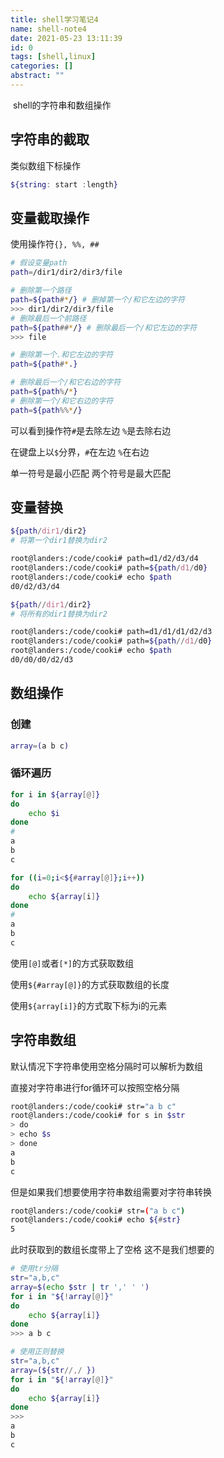 ```yaml
---
title: shell学习笔记4
name: shell-note4
date: 2021-05-23 13:11:39
id: 0
tags: [shell,linux]
categories: []
abstract: ""
---
```


 shell的字符串和数组操作

<!--more-->

## 字符串的截取

类似数组下标操作

```bash
${string: start :length}
```

## 变量截取操作

使用操作符`{}, %%, ##`

```bash
# 假设变量path
path=/dir1/dir2/dir3/file

# 删除第一个路径
path=${path#*/} # 删掉第一个/和它左边的字符
>>> dir1/dir2/dir3/file
# 删除最后一个前路径
path=${path##*/} # 删除最后一个/和它左边的字符
>>> file

# 删除第一个.和它左边的字符
path=${path#*.}

# 删除最后一个/和它右边的字符
path=${path%/*}
# 删除第一个/和它右边的字符
path=${path%%*/}
```

可以看到操作符`#`是去除左边 `%`是去除右边

在键盘上以`$`分界，`#`在左边 `%`在右边

单一符号是最小匹配 两个符号是最大匹配

## 变量替换

```bash
${path/dir1/dir2}
# 将第一个dir1替换为dir2

root@landers:/code/cooki# path=d1/d2/d3/d4
root@landers:/code/cooki# path=${path/d1/d0}
root@landers:/code/cooki# echo $path
d0/d2/d3/d4
```

```bash
${path//dir1/dir2}
# 将所有的dir1替换为dir2

root@landers:/code/cooki# path=d1/d1/d1/d2/d3
root@landers:/code/cooki# path=${path//d1/d0}
root@landers:/code/cooki# echo $path
d0/d0/d0/d2/d3
```



## 数组操作

### 创建

```bash
array=(a b c)
```

### 循环遍历

```bash
for i in ${array[@]}
do 
	echo $i
done
# 
a
b
c
```

```bash
for ((i=0;i<${#array[@]};i++))
do
	echo ${array[i]}
done
# 
a
b
c
```

使用`[@]`或者`[*]`的方式获取数组

使用`${#array[@]}`的方式获取数组的长度

使用`${array[i]}`的方式取下标为i的元素

##  字符串数组

默认情况下字符串使用空格分隔时可以解析为数组

直接对字符串进行for循环可以按照空格分隔

```bash
root@landers:/code/cooki# str="a b c"
root@landers:/code/cooki# for s in $str
> do
> echo $s
> done
a
b
c
```

但是如果我们想要使用字符串数组需要对字符串转换

```bash
root@landers:/code/cooki# str=("a b c")
root@landers:/code/cooki# echo ${#str}
5
```

此时获取到的数组长度带上了空格 这不是我们想要的

```bash
# 使用tr分隔
str="a,b,c"
array=$(echo $str | tr ',' ' ')
for i in "${!array[@]}"
do
	echo ${array[i]}
done
>>> a b c
```

```bash
# 使用正则替换
str="a,b,c"
array=(${str//,/ })
for i in "${!array[@]}"
do
	echo ${array[i]}
done
>>> 
a
b
c
```

